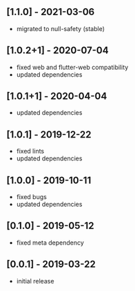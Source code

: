 ## [1.1.0] - 2021-03-06
* migrated to null-safety (stable)

## [1.0.2+1] - 2020-07-04
* fixed web and flutter-web compatibility
* updated dependencies

## [1.0.1+1] - 2020-04-04
* updated dependencies

## [1.0.1] - 2019-12-22
* fixed lints
* updated dependencies

## [1.0.0] - 2019-10-11
* fixed bugs
* updated dependencies

## [0.1.0] - 2019-05-12
* fixed meta dependency

## [0.0.1] - 2019-03-22
* initial release
